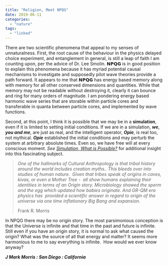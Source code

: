 ```yaml
---
title: "Religion, Meet NPQG"
date: 2019-06-11
categories: 
  - "nature"
tags: 
  - "linked"
---
```


There are two scientific phenomena that appeal to my senses of unnaturalness. First, the root cause of the behaviour in the physics delayed choice experiment, and entanglement in general, is still a leap of faith I am counting upon, per the advice of Dr. Lee Smolin. 𝗡𝗣𝗤𝗚 is in good position to explain this phenomena because it has myriad potential causal mechanisms to investigate and supposedly pilot wave theories provide a path forward. It appears to me that 𝗡𝗣𝗤𝗚 has energy based memory along with memory for all other conserved dimensions and quantities. While that memory may not be readable without destroying it, clearly it can bounce and ring for many orders of magnitude. I am pondering energy based harmonic wave series that are storable within particle cores and transferable in quanta between particle cores, and implemented by wave functions.

Second, at this point, I think it is possible that we may be in a **simulation**, even if it is limited to setting initial conditions. If we are in a simulation, **_we_**, **_you and me_**, are just as real, and the intelligent operator, **_Opie_**, is real too, not mythical. **_Opie_** established the initial conditions and may perturb the system at arbitrary absolute times. Even so, we have free will at every conscious moment. _See [Simulation, What is Possible?](https://johnmarkmorris.com/2019/07/05/simulation-what-is-possible/)_ for additional insight into this fascinating subject.

> _One of the hallmarks of Cultural Anthropology is that tribal history around the world includes creation myths.. This bleeds over into studies of human nature.  Given that tribes speak of origins in caves, kivas, or even a Mother Tree -  all show humans explaining their identities in terms of an Origin story. Microbiology showed the sperm and the egg which updated how babies originate. And GR-QM era physics has  provided a scientific answer in regard to origin of the universe via one time inflationary Big Bang and expansion._
> 
> Frank R. Morris

In NPQG there may be no origin story. The most parsimonious conception is that the Universe is infinite and that time in the past and future is infinite. Still even if you have an origin story, it is normal to ask what caused the origin? What was the source of all that energy and matter? It seems more harmonious to me to say everything is infinite.  How would we ever know anyway?

**_J Mark Morris : San Diego : California_**
